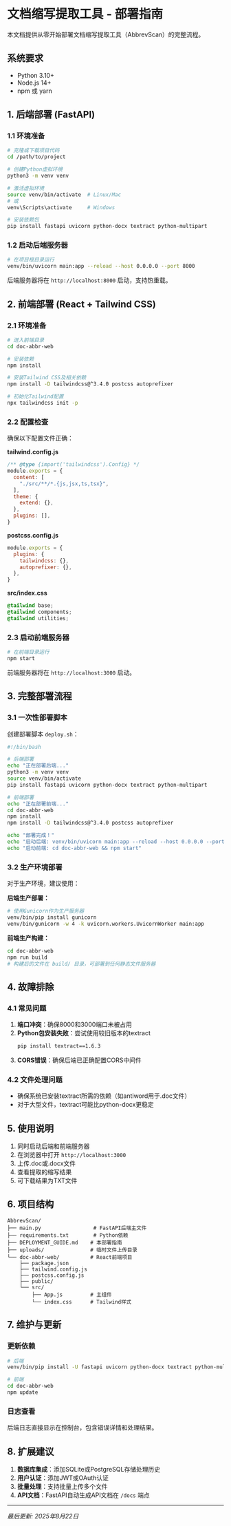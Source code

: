 # 文档缩写提取工具 - 部署指南

本文档提供从零开始部署文档缩写提取工具（AbbrevScan）的完整流程。

## 系统要求

- Python 3.10+
- Node.js 14+
- npm 或 yarn

## 1. 后端部署 (FastAPI)

### 1.1 环境准备

```bash
# 克隆或下载项目代码
cd /path/to/project

# 创建Python虚拟环境
python3 -m venv venv

# 激活虚拟环境
source venv/bin/activate  # Linux/Mac
# 或
venv\Scripts\activate     # Windows

# 安装依赖包
pip install fastapi uvicorn python-docx textract python-multipart
```

### 1.2 启动后端服务器

```bash
# 在项目根目录运行
venv/bin/uvicorn main:app --reload --host 0.0.0.0 --port 8000
```

后端服务器将在 `http://localhost:8000` 启动，支持热重载。

## 2. 前端部署 (React + Tailwind CSS)

### 2.1 环境准备

```bash
# 进入前端目录
cd doc-abbr-web

# 安装依赖
npm install

# 安装Tailwind CSS及相关依赖
npm install -D tailwindcss@^3.4.0 postcss autoprefixer

# 初始化Tailwind配置
npx tailwindcss init -p
```

### 2.2 配置检查

确保以下配置文件正确：

**tailwind.config.js**
```javascript
/** @type {import('tailwindcss').Config} */
module.exports = {
  content: [
    "./src/**/*.{js,jsx,ts,tsx}",
  ],
  theme: {
    extend: {},
  },
  plugins: [],
}
```

**postcss.config.js**
```javascript
module.exports = {
  plugins: {
    tailwindcss: {},
    autoprefixer: {},
  },
}
```

**src/index.css**
```css
@tailwind base;
@tailwind components;
@tailwind utilities;
```

### 2.3 启动前端服务器

```bash
# 在前端目录运行
npm start
```

前端服务器将在 `http://localhost:3000` 启动。

## 3. 完整部署流程

### 3.1 一次性部署脚本

创建部署脚本 `deploy.sh`：

```bash
#!/bin/bash

# 后端部署
echo "正在部署后端..."
python3 -m venv venv
source venv/bin/activate
pip install fastapi uvicorn python-docx textract python-multipart

# 前端部署
echo "正在部署前端..."
cd doc-abbr-web
npm install
npm install -D tailwindcss@^3.4.0 postcss autoprefixer

echo "部署完成！"
echo "启动后端: venv/bin/uvicorn main:app --reload --host 0.0.0.0 --port 8000"
echo "启动前端: cd doc-abbr-web && npm start"
```

### 3.2 生产环境部署

对于生产环境，建议使用：

**后端生产部署：**
```bash
# 使用Gunicorn作为生产服务器
venv/bin/pip install gunicorn
venv/bin/gunicorn -w 4 -k uvicorn.workers.UvicornWorker main:app
```

**前端生产构建：**
```bash
cd doc-abbr-web
npm run build
# 构建后的文件在 build/ 目录，可部署到任何静态文件服务器
```

## 4. 故障排除

### 4.1 常见问题

1. **端口冲突**：确保8000和3000端口未被占用
2. **Python包安装失败**：尝试使用较旧版本的textract
   ```bash
   pip install textract==1.6.3
   ```
3. **CORS错误**：确保后端已正确配置CORS中间件

### 4.2 文件处理问题

- 确保系统已安装textract所需的依赖（如antiword用于.doc文件）
- 对于大型文件，textract可能比python-docx更稳定

## 5. 使用说明

1. 同时启动后端和前端服务器
2. 在浏览器中打开 `http://localhost:3000`
3. 上传.doc或.docx文件
4. 查看提取的缩写结果
5. 可下载结果为TXT文件

## 6. 项目结构

```
AbbrevScan/
├── main.py                 # FastAPI后端主文件
├── requirements.txt        # Python依赖
├── DEPLOYMENT_GUIDE.md    # 本部署指南
├── uploads/               # 临时文件上传目录
└── doc-abbr-web/          # React前端项目
    ├── package.json
    ├── tailwind.config.js
    ├── postcss.config.js
    ├── public/
    └── src/
        ├── App.js         # 主组件
        └── index.css      # Tailwind样式
```

## 7. 维护与更新

### 更新依赖
```bash
# 后端
venv/bin/pip install -U fastapi uvicorn python-docx textract python-multipart

# 前端
cd doc-abbr-web
npm update
```

### 日志查看
后端日志直接显示在控制台，包含错误详情和处理结果。

## 8. 扩展建议

1. **数据库集成**：添加SQLite或PostgreSQL存储处理历史
2. **用户认证**：添加JWT或OAuth认证
3. **批量处理**：支持批量上传多个文件
4. **API文档**：FastAPI自动生成API文档在 `/docs` 端点

---
*最后更新: 2025年8月22日*
